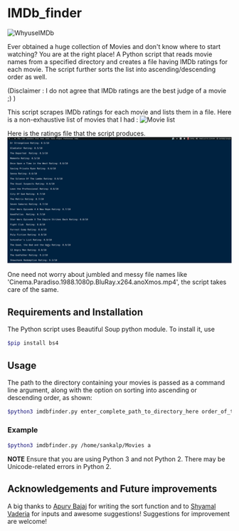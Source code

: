# IMDb_finder #

![WhyuseIMDb](https://github.com/sankalp-sangle/imdb_finder/blob/master/Sample_Images/whyuseimdb.png)

Ever obtained a huge collection of Movies and don't know where to start watching? You are at the right place!
A Python script that reads movie names from a specified directory and creates a file having IMDb ratings for each movie. The script further sorts the list into ascending/descending order as well.

(Disclaimer : I do not agree that IMDb ratings are the best judge of a movie ;) )

This script scrapes IMDb ratings for each movie and lists them in a file.
Here is a non-exhaustive list of movies that I had :
![Movie list](https://github.com/sankalp-sangle/imdb_finder/blob/master/Sample_Images/movielist.png)

Here is the ratings file that the script produces.
![Ratings file](https://github.com/sankalp-sangle/imdb_finder/blob/master/Sample_Images/ratings.png)

One need not worry about jumbled and messy file names like 'Cinema.Paradiso.1988.1080p.BluRay.x264.anoXmos.mp4', the script takes care of the same.

## Requirements and Installation ##

The Python script uses Beautiful Soup python module. To install it, use
```bash
$pip install bs4
```

## Usage ##
The path to the directory containing your movies is passed as a command line argument, along with the option on sorting into ascending or descending order, as shown:
```bash
$python3 imdbfinder.py enter_complete_path_to_directory_here order_of_the_list('a'/'A' for Ascending and 'd'/'D' for Descending)
```
### Example ###
```bash
$python3 imdbfinder.py /home/sankalp/Movies a
```

**NOTE** 
Ensure that you are using Python 3 and not Python 2. There may be Unicode-related errors in Python 2.

## Acknowledgements and Future improvements ##
A big thanks to [Apurv Bajaj](https://github.com/apb7) for writing the sort function and to [Shyamal Vaderia](https://github.com/svaderia) for inputs and awesome suggestions!
Suggestions for improvement are welcome!
